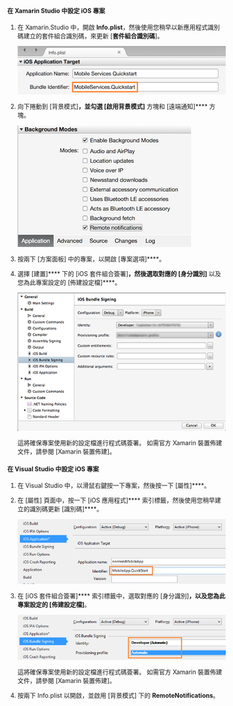 #### 在 Xamarin Studio 中設定 iOS 專案

1. 在 Xamarin.Studio 中，開啟 **Info.plist**，然後使用您稍早以新應用程式識別碼建立的套件組合識別碼，來更新 [**套件組合識別碼**]。

    ![](./media/app-service-mobile-xamarin-ios-configure-project/mobile-services-ios-push-21.png)

2. 向下捲動到 [背景模式]****，並勾選 [啟用背景模式]**** 方塊和 [遠端通知]**** 方塊。

    ![](./media/app-service-mobile-xamarin-ios-configure-project/mobile-services-ios-push-22.png)

3. 按兩下 [方案面板] 中的專案，以開啟 [專案選項]****。

4.  選擇 [建置]**** 下的 [iOS 套件組合簽署]****，然後選取對應的 [身分識別]**** 以及您為此專案設定的 [佈建設定檔]****。

    ![](./media/app-service-mobile-xamarin-ios-configure-project/mobile-services-ios-push-20.png)

    這將確保專案使用新的設定檔進行程式碼簽署。 如需官方 Xamarin 裝置佈建文件，請參閱 [Xamarin 裝置佈建]。

#### 在 Visual Studio 中設定 iOS 專案

1. 在 Visual Studio 中，以滑鼠右鍵按一下專案，然後按一下 [屬性]****。

2. 在 [屬性] 頁面中，按一下 [iOS 應用程式]**** 索引標籤，然後使用您稍早建立的識別碼更新 [識別碼]****。

    ![](./media/app-service-mobile-xamarin-ios-configure-project/mobile-services-ios-push-23.png)

3. 在 [iOS 套件組合簽署]**** 索引標籤中，選取對應的 [身分識別]****，以及您為此專案設定的 [佈建設定檔]****。

    ![](./media/app-service-mobile-xamarin-ios-configure-project/mobile-services-ios-push-24.png)

    這將確保專案使用新的設定檔進行程式碼簽署。 如需官方 Xamarin 裝置佈建文件，請參閱 [Xamarin 裝置佈建]。

4. 按兩下 Info.plist 以開啟，並啟用 [背景模式] 下的 **RemoteNotifications**。




[xamarin device provisioning]: http://developer.xamarin.com/guides/ios/getting_started/installation/device_provisioning/ 

